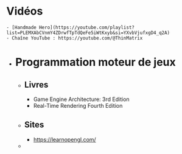 # Vidéos
	- [Handmade Hero](https://youtube.com/playlist?list=PLEMXAbCVnmY4ZDrwfTpTdQeFe5iWtKxyb&si=YXvbVjufxgD4_q2A)
	- Chaîne YouTube : https://youtube.com/@ThinMatrix
- # Programmation moteur de jeux
	- ## Livres
		- Game Engine Architecture: 3rd Edition
		- Real-Time Rendering Fourth Edition
	- ## Sites
		- https://learnopengl.com/
	-